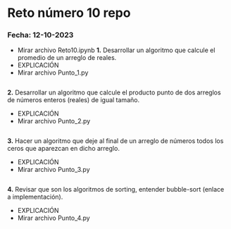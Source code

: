 # Reto número 10 repo
### Fecha:  12-10-2023
* Mirar archivo Reto10.ipynb
**1.** Desarrollar un algoritmo que calcule el promedio de un arreglo de reales.
* EXPLICACIÓN
* Mirar archivo Punto_1.py
```pseudocode

```
**2.** Desarrollar un algoritmo que calcule el producto punto de dos arreglos de números enteros (reales) de igual tamaño.
* EXPLICACIÓN
* Mirar archivo Punto_2.py
```pseudocode

```
**3.** Hacer un algoritmo que deje al final de un arreglo de números todos los ceros que aparezcan en dicho arreglo.
* EXPLICACIÓN
* Mirar archivo Punto_3.py
```pseudocode

```
**4.** Revisar que son los algoritmos de sorting, entender bubble-sort (enlace a implementación).
* EXPLICACIÓN
* Mirar archivo Punto_4.py
```pseudocode

```
